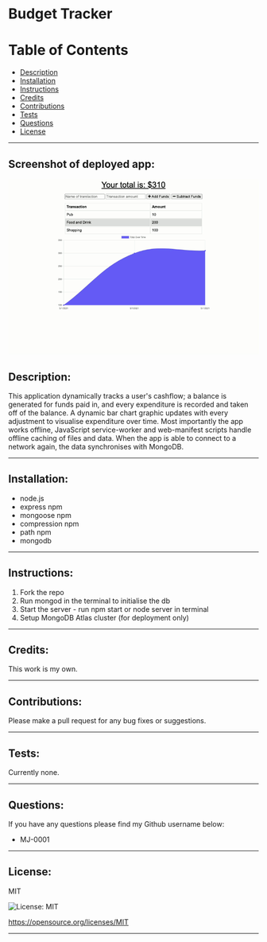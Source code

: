 
# Budget Tracker

# Table of Contents
- [Description](#description)
- [Installation](#installation)
- [Instructions](#instructions)
- [Credits](#credits)
- [Contributions](#contributions)
- [Tests](#tests)
- [Questions](#questions)
- [License](#license)
---
## Screenshot of deployed app:
![screenshot](./media/demo.gif)

## Description:

This application dynamically tracks a user's cashflow; a balance is generated for funds paid in, and every expenditure is recorded and taken off of the balance. A dynamic bar chart graphic updates with every adjustment to visualise expenditure over time. Most importantly the app works offline, JavaScript service-worker and web-manifest scripts handle offline caching of files and data. When the app is able to connect to a network again, the data synchronises with MongoDB.

---

## Installation:
* node.js
* express npm
* mongoose npm
* compression npm
* path npm
* mongodb


---
## Instructions:
1. Fork the repo
2. Run mongod in the terminal to initialise the db
3. Start the server - run npm start or node server in terminal
4. Setup MongoDB Atlas cluster (for deployment only)


---
## Credits:
This work is my own.

---
## Contributions:
Please make a pull request for any bug fixes or suggestions.

---
## Tests:
Currently none.

---
## Questions:  
If you have any questions please find my Github username below:  

* MJ-0001

---
## License:  

MIT  

![License: MIT](https://img.shields.io/badge/License-MIT-yellow.svg)  

https://opensource.org/licenses/MIT

---